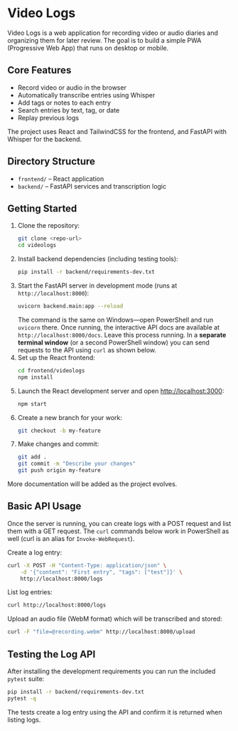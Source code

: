 # Video Logs

Video Logs is a web application for recording video or audio diaries and organizing them for later review. The goal is to build a simple PWA (Progressive Web App) that runs on desktop or mobile.

## Core Features
- Record video or audio in the browser
- Automatically transcribe entries using Whisper
- Add tags or notes to each entry
- Search entries by text, tag, or date
- Replay previous logs

The project uses React and TailwindCSS for the frontend, and FastAPI with Whisper for the backend.

## Directory Structure
- `frontend/` – React application
- `backend/` – FastAPI services and transcription logic

## Getting Started
1. Clone the repository:
   ```sh
   git clone <repo-url>
   cd videologs
   ```
2. Install backend dependencies (including testing tools):
   ```sh
   pip install -r backend/requirements-dev.txt
   ```
3. Start the FastAPI server in development mode (runs at `http://localhost:8000`):
   ```sh
   uvicorn backend.main:app --reload
   ```
   The command is the same on Windows—open PowerShell and run `uvicorn` there.
   Once running, the interactive API docs are available at `http://localhost:8000/docs`.
   Leave this process running. In a **separate terminal window** (or a second
   PowerShell window) you can send requests to the API using `curl` as shown
   below.
4. Set up the React frontend:
   ```sh
   cd frontend/videologs
   npm install
   ```
5. Launch the React development server and open <http://localhost:3000>:
   ```sh
   npm start
   ```
6. Create a new branch for your work:
   ```sh
   git checkout -b my-feature
   ```
7. Make changes and commit:
   ```sh
   git add .
   git commit -m "Describe your changes"
   git push origin my-feature
   ```

More documentation will be added as the project evolves.

## Basic API Usage
Once the server is running, you can create logs with a POST request and list them with a GET request.
The `curl` commands below work in PowerShell as well (curl is an alias for `Invoke-WebRequest`).


Create a log entry:
```sh
curl -X POST -H "Content-Type: application/json" \
    -d '{"content": "First entry", "tags": ["test"]}' \
    http://localhost:8000/logs
```
List log entries:
```sh
curl http://localhost:8000/logs
```

Upload an audio file (WebM format) which will be transcribed and stored:
```sh
curl -F "file=@recording.webm" http://localhost:8000/upload
```


## Testing the Log API
After installing the development requirements you can run the included `pytest` suite:

```sh
pip install -r backend/requirements-dev.txt
pytest -q
```
The tests create a log entry using the API and confirm it is returned when listing logs.

